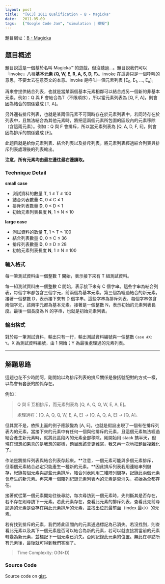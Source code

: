```yaml
---
layout: post
title:  "[GCJ] 2011 Qualification - B - Magicka"
date:   2011-05-09
tags:   ["Google Code Jam", "simulation | 模擬"]
---
```


題目網址：[B - Magicka](http://code.google.com/codejam/contest/dashboard?c=975485#s=p1)

## 題目概述

題目說這是一個基於名叫 Magicka™ 的遊戲，但沒聽過…。題目說我們可以「invoke」八種**基本元素 {Q, W, E, R, A, S, D, F}**。invoke 在這邊只是一個呼叫的意思，不要太去在意英文的本意。invoke 是呼叫一個元素列表 [E<sub>0</sub>, E<sub>1</sub>, ..., E<sub>n</sub>]。

再來會提供結合列表，也就是當某兩個基本元素相鄰可以結合成另一個新的非基本元素。例如：Q 與 F 會結合為T（不限順序），所以當元素列表為 [Q, F, A]，則會因為結合的關係變成 [T, A]。

另外還有排斥列表，也就是某兩個元素不可同時存在於元素列表中，若同時存在於列表中，且無法結合為其他元素時，將把這兩個元素所包圍的區段內的元素移除（含這兩元素）。例如：Q 與 F 會排斥，所以當元素列表為 [Q, A, D, F, E]，則會因為排斥的關係變成 [E]。

此題目就是給你元素列表、結合列表以及排斥列表。將元素列表經過結合列表與排斥列表處理後的列表輸出。

**注意，所有元素均由最左邊往最右邊讀取。**

### Technique Detail

**small case**

- 測試資料的數量 **T**, 1 ≤ T ≤ 100
- 結合列表數量 **C**, 0 ≤ C ≤ 1
- 排斥列表數量 **D**, 0 ≤ D ≤ 1
- 初始元素列表長度 **N**, 1 ≤ N ≤ 10

**large case**

- 測試資料的數量 **T**, 1 ≤ T ≤ 100
- 結合列表數量 **C**, 0 ≤ C ≤ 36
- 排斥列表數量 **D**, 0 ≤ D ≤ 28
- 初始元素列表長度 **N**, 1 ≤ N ≤ 100

### 輸入格式

每一筆測試資料由一個整數 T 開始，表示接下來有 T 組測試資料。

每一組測試資料由一個整數 C 開始，表示接下來有 C 個字串。這些字串為結合列表，每個字串都包含三個字元，前兩個為基本元素，第三個為經過結合的新元素。接著一個整數 D，表示接下來有 D 個字串。這些字串為排斥列表，每個字串包含兩個字元，該兩字元都為基本元素。接著是一個整數 N，表示初始的元素列表長度。最後一個長度為 N 的字串，也就是初始元素列表。

### 輸出格式

對於每一筆測試資料，輸出只有一行，輸出測試資料編號與一個整數 `Case #X: Y`。X 為測試資料編號，由 1 開始；Y 為最後處理過的元素列表。

---

## 解題思路

這題也花不少時間阿，剛開始以為排斥列表的排斥關係是像括號配對的方式一樣，以為會有套嵌的關係存在。

例如：

> Q 與 E 互相排斥，而元素列表為 [Q, A, Q, Q, W, E, A, E]。
>
> 處理過程：[Q, A, Q, Q, W, E, A, E] → [Q, A, Q, A, E] → [Q, A]。

但其實不是，依照上面的例子應該變為 [A, E]。也就是假設出現了一個有在排斥列表內的元素，當接下來的元素中有任何一個與他排斥的元素，且這個元素無法經過結合產生新元素時，就將此區段內的元素全部移除。剛開始用 stack 搞半天，但現在想想如果真的是我想的那樣，題目應該會更難寫，我又再一次地把題目複雜化了。

作法是將排斥列表與結合列表存起來。**注意，一個元素可能與多個元素排斥，但兩個元素結合必定只能產生一種新的元素。**因此排斥列表我用連結串列儲存，紀錄每個元素與那些元素排斥。結合列表則用二維陣列儲存，記錄此兩個元素會產生的新元素。再來用一個陣列紀錄元素列表內的元素是否消失，初始為全都存在。

接著就從第一個元素開始往後尋訪，每次尋訪到一個元素時，先判斷其是否存在，若不存在則尋訪下一元素。若此元素存在，查看此元素的排斥列表，查看此先前尋訪過的元素是否存在與此元素排斥的元素，並找出位於最前面（index 最小）的元素。

若有找到排斥的元素，我們將此區間內的元素通通標記為已消失。若沒找到，則查看此元素以及其下一個元素是否可以結合為新的元素，若可以就直接將當前的元素轉變為新元素，並標記下一個元素已消失。否則記錄此元素的位置。無此在尋訪所有元素後，最後就可得到我們答案了。

> Time Complexity: O(N×D)

### Source Code

<script src="https://gist.github.com/KuoE0/1619625.js"></script>

Source code on [gist](https://gist.github.com/KuoE0/1619625).
